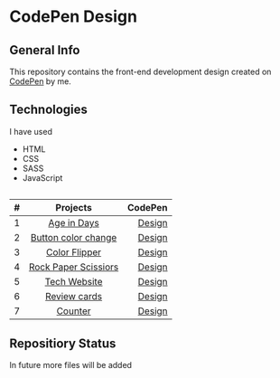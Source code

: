 # CodePen Design 
## General Info
This repository contains the front-end development design created on [CodePen](https://codepen.io/Sanskrati01) by me.

## Technologies
I have used
- HTML
- CSS
- SASS
- JavaScript

## 
| # | Projects | CodePen |
| :---         |     :---:      |          ---: |
|       1      |          [Age in Days](https://github.com/31Sanskrati/front-end-projects/tree/master/Age_in_Days)            |       [Design]()         |
|       2      |          [Button color change](https://github.com/31Sanskrati/front-end-projects/tree/master/Button_color_change)            |       [Design](https://codepen.io/Sanskrati01/pen/qBmyQJW)         |
|       3      |          [Color Flipper](https://github.com/31Sanskrati/front-end-projects/tree/master/Color-Flipper)            |       [Design](https://codepen.io/Sanskrati01/pen/GRmpwXj)         |
|       4      |          [Rock Paper Scissiors](https://github.com/31Sanskrati/front-end-projects/tree/master/Rock_Paper_scissors)            |       [Design](https://codepen.io/Sanskrati01/pen/gOWzvaO)         |
|       5      |          [Tech Website](https://github.com/31Sanskrati/front-end-projects/tree/master/Tech%20Website%20Layout)            |       [Design](https://codepen.io/Sanskrati01/pen/zYobzMr)         |
|       6      |          [Review cards](https://github.com/31Sanskrati/CodePen-Design/tree/master/Review%20Cards)            |       [Design](https://codepen.io/Sanskrati01/pen/yLbxboO?editors=0010)         |
|       7      |          [Counter](https://github.com/31Sanskrati/CodePen-Design/tree/master/Counter)            |       [Design](https://codepen.io/Sanskrati01/pen/PomGOQL?editors=0010)         |

## Repositiory Status
In future more files will be added
